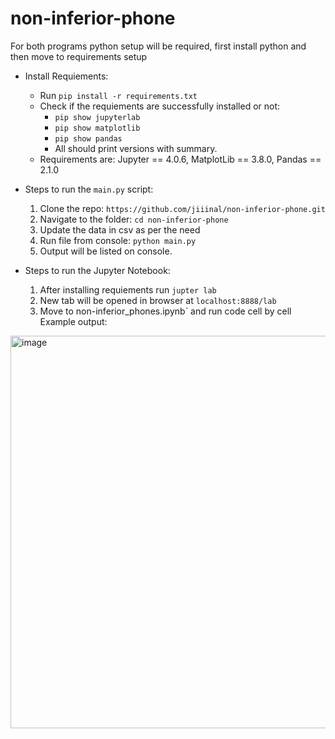 # non-inferior-phone

For both programs python setup will be required, first install python and then move to requirements setup

- Install Requiements:
  - Run `pip install -r requirements.txt`
  - Check if the requiements are successfully installed or not:
    - `pip show jupyterlab`
    - `pip show matplotlib`
    - `pip show pandas`
    - All should print versions with summary.
  - Requirements are: Jupyter == 4.0.6, MatplotLib == 3.8.0, Pandas == 2.1.0

- Steps to run the `main.py` script:
  1. Clone the repo: `https://github.com/jiiinal/non-inferior-phone.git`
  2. Navigate to the folder: `cd non-inferior-phone`
  3. Update the data in csv as per the need
  4. Run file from console: `python main.py`
  5. Output will be listed on console.

- Steps to run the Jupyter Notebook:
  1. After installing requiements run `jupter lab`
  2. New tab will be opened in browser at `localhost:8888/lab`
  3. Move to non-inferior_phones.ipynb` and run code cell by cell
Example output:
<img width="628" alt="image" src="https://github.com/jiiinal/non-inferior-phone/assets/71439355/1348a2a3-3d5a-4c85-8af5-f6a889b93def">

